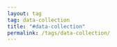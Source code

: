 ```yaml
---
layout: tag
tag: data-collection
title: "#data-collection"
permalink: /tags/data-collection/
---
```

